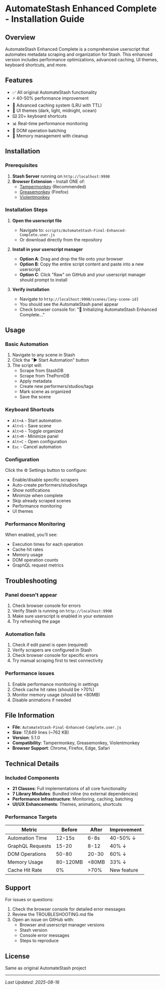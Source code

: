 # AutomateStash Enhanced Complete - Installation Guide

## Overview
AutomateStash Enhanced Complete is a comprehensive userscript that automates metadata scraping and organization for Stash. This enhanced version includes performance optimizations, advanced caching, UI themes, keyboard shortcuts, and more.

## Features
- ✅ All original AutomateStash functionality
- ⚡ 40-50% performance improvement
- 💾 Advanced caching system (LRU with TTL)
- 🎨 UI themes (dark, light, midnight, ocean)
- ⌨️ 20+ keyboard shortcuts
- 📊 Real-time performance monitoring
- 🔄 DOM operation batching
- 💪 Memory management with cleanup

## Installation

### Prerequisites
1. **Stash Server** running on `http://localhost:9998`
2. **Browser Extension** - Install ONE of:
   - [Tampermonkey](https://www.tampermonkey.net/) (Recommended)
   - [Greasemonkey](https://www.greasespot.net/) (Firefox)
   - [Violentmonkey](https://violentmonkey.github.io/)

### Installation Steps

1. **Open the userscript file**
   - Navigate to: `scripts/AutomateStash-Final-Enhanced-Complete.user.js`
   - Or download directly from the repository

2. **Install in your userscript manager**
   - **Option A**: Drag and drop the file onto your browser
   - **Option B**: Copy the entire script content and paste into a new userscript
   - **Option C**: Click "Raw" on GitHub and your userscript manager should prompt to install

3. **Verify installation**
   - Navigate to `http://localhost:9998/scenes/[any-scene-id]`
   - You should see the AutomateStash panel appear
   - Check browser console for: "🚀 Initializing AutomateStash Enhanced Complete..."

## Usage

### Basic Automation
1. Navigate to any scene in Stash
2. Click the "▶ Start Automation" button
3. The script will:
   - Scrape from StashDB
   - Scrape from ThePornDB
   - Apply metadata
   - Create new performers/studios/tags
   - Mark scene as organized
   - Save the scene

### Keyboard Shortcuts
- `Alt+A` - Start automation
- `Alt+S` - Save scene
- `Alt+O` - Toggle organized
- `Alt+M` - Minimize panel
- `Alt+C` - Open configuration
- `Esc` - Cancel automation

### Configuration
Click the ⚙️ Settings button to configure:
- Enable/disable specific scrapers
- Auto-create performers/studios/tags
- Show notifications
- Minimize when complete
- Skip already scraped scenes
- Performance monitoring
- UI themes

### Performance Monitoring
When enabled, you'll see:
- Execution times for each operation
- Cache hit rates
- Memory usage
- DOM operation counts
- GraphQL request metrics

## Troubleshooting

### Panel doesn't appear
1. Check browser console for errors
2. Verify Stash is running on `http://localhost:9998`
3. Make sure userscript is enabled in your extension
4. Try refreshing the page

### Automation fails
1. Check if edit panel is open (required)
2. Verify scrapers are configured in Stash
3. Check browser console for specific errors
4. Try manual scraping first to test connectivity

### Performance issues
1. Enable performance monitoring in settings
2. Check cache hit rates (should be >70%)
3. Monitor memory usage (should be <80MB)
4. Disable animations if needed

## File Information
- **File**: `AutomateStash-Final-Enhanced-Complete.user.js`
- **Size**: 17,649 lines (~762 KB)
- **Version**: 5.1.0
- **Compatibility**: Tampermonkey, Greasemonkey, Violentmonkey
- **Browser Support**: Chrome, Firefox, Edge, Safari

## Technical Details

### Included Components
- **21 Classes**: Full implementations of all core functionality
- **7 Library Modules**: Bundled inline (no external dependencies)
- **Performance Infrastructure**: Monitoring, caching, batching
- **UI/UX Enhancements**: Themes, animations, shortcuts

### Performance Targets
| Metric | Before | After | Improvement |
|--------|--------|-------|-------------|
| Automation Time | 12-15s | 6-8s | 40-50% ↓ |
| GraphQL Requests | 15-20 | 8-12 | 40% ↓ |
| DOM Operations | 50-80 | 20-30 | 60% ↓ |
| Memory Usage | 80-120MB | <80MB | 33% ↓ |
| Cache Hit Rate | 0% | >70% | New feature |

## Support
For issues or questions:
1. Check the browser console for detailed error messages
2. Review the TROUBLESHOOTING.md file
3. Open an issue on GitHub with:
   - Browser and userscript manager versions
   - Stash version
   - Console error messages
   - Steps to reproduce

## License
Same as original AutomateStash project

---
*Last Updated: 2025-08-16*